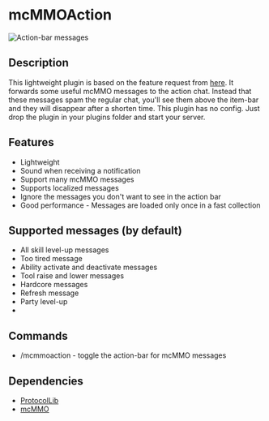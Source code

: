 # mcMMOAction

![Action-bar messages](https://i.imgur.com/QYvRTRA.png)

## Description

This lightweight plugin is based on the feature request from [here](https://github.com/mcMMO-Dev/mcMMO/issues/2659).
It forwards some useful mcMMO messages to the action chat. Instead that these messages spam the regular chat,
you'll see them above the item-bar and they will disappear after a shorten time. This plugin has no config. Just drop
the plugin in your plugins folder and start your server.

## Features

* Lightweight
* Sound when receiving a notification
* Support many mcMMO messages
* Supports localized messages
* Ignore the messages you don't want to see in the action bar
* Good performance - Messages are loaded only once in a fast collection

## Supported messages (by default)

* All skill level-up messages
* Too tired message
* Ability activate and deactivate messages
* Tool raise and lower messages
* Hardcore messages
* Refresh message
* Party level-up
* 

## Commands

* /mcmmoaction - toggle the action-bar for mcMMO messages

## Dependencies

* [ProtocolLib](https://dev.bukkit.org/bukkit-plugins/protocollib)
* [mcMMO](https://dev.bukkit.org/bukkit-plugins/mcmmo)
